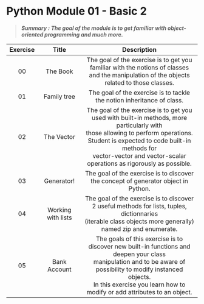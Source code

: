 # Python Module 01 - Basic 2

> ***Summary : The goal of the module is to get familiar with object-oriented programming and much more.***

| Exercise |             Title              |                         Description                          |
| :------: | :----------------------------: | :----------------------------------------------------------: |
|    00    |            The Book            | The goal of the exercise is to get you familiar with the notions of classes <br/>and the manipulation of the objects related to those classes.       |
|    01    |           Family tree          | The goal of the exercise is to tackle the notion inheritance of class. |
|    02    |           The Vector           | The goal of the exercise is to get you used with built-in methods, more particularly with<br/>those allowing to perform operations. Student is expected to code built-in methods for<br/>vector-vector and vector-scalar operations as rigorously as possible. |
|    03    |           Generator!           | The goal of the exercise is to discover the concept of generator object in Python. |
|    04    |      Working with lists        | The goal of the exercise is to discover 2 useful methods for lists, tuples, dictionnaries<br/>(iterable class objects more generally) named zip and enumerate. |
|    05    |          Bank Account          | The goals of this exercise is to discover new built-in functions and deepen your class<br/>manipulation and to be aware of possibility to modify instanced objects.<br/>In this exercise you learn how to modify or add attributes to an object. |
